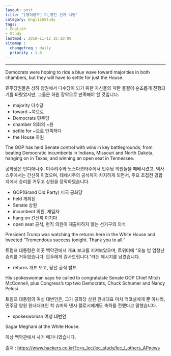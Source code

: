 ```yaml
---
layout: post
title: "[영어공부] 미,중간 선거 시행"
category: EnglishStudy
tags:
- English
- Study
lastmod : 2018-11-12 16:10:00
sitemap :
  changefreq : daily
  priority : 1.0
---
```


***

<!--미리보기-->

Democrats were hoping to ride a blue wave toward majorities in both chambers, but they will have to settle for just the House.

민주당원들은 상하 양원에서 다수당이 되기 위한 자신들의 파란 물결이 순조롭게 진행되기를 바랐었지만, 그들은 하원 장악으로 만족해야 할 것입니다.

- majority 다수당
- toward  ~쪽으로
- Democrats 민주당
- chamber 의회의 ~원
- settle for ~으로 만족하다
- the House 하원

The GOP has held Senate control with wins in key battlegrounds, from beating Democratic incumbents in Indiana, Missouri and North Dakota, hanging on in Texas, and winning an open seat in Tennessee.

공화당은 인디애나주, 미주리주와 노스다코타주에서 민주당 의원들을 패배시켰고, 텍사스주에서는 간신히 이겼으며, 테네시주의 공석까지 차지하게 되면서, 주요 초접전 경합지에서 승리를 거두고 상원을 장악하였습니다.

- GOP(Grand Old Party) 미국 공화당
- held 개최된
- Senate 상원
- incumbent 의원, 재임자
- hang on 간신히 이기다
- open seat 공석, 현직 의원이 재출마하지 않는 선거구의 의석


President Trump was watching the returns here in the White House and tweeted “Tremendous success tonight. Thank you to all.”

트럼프 대통령은 이곳 백악관에서 개표 보고를 지켜보았으며, 트위터에 “오늘 밤 엄청난 승리를 거두었습니다. 모두에게 감사드립니다.”라는 메시지를 남겼습니다.

- returns 개표 보고, 당선 공식 발표 


His spokeswoman says he called to congratulate Senate GOP Chief Mitch McConnell, plus Congress’s top two Democrats, Chuck Schumer and Nancy Pelosi.

트럼프 대통령의 여성 대변인은, 그가 공화당 상원 원내대표 미치 맥코넬에게 뿐 아니라, 민주당 양원 원내대표인 척 슈머와 낸시 펠로시에게도 축하를 전했다고 말했습니다.

- spokeswoman 여성 대변인


Sagar Meghani at the White House.

이상 백악관에서 사거 메가니였습니다.

출처 : https://www.hackers.co.kr/?c=s_lec/lec_study/lec_I_others_APnews
